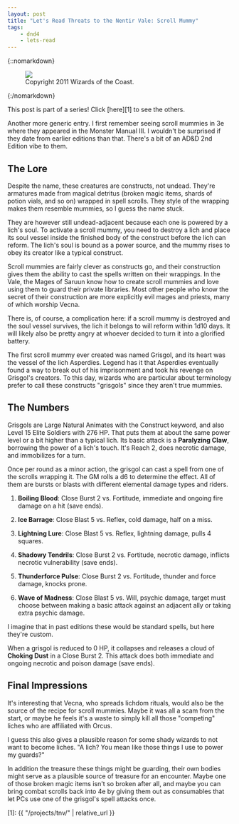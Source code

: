 ```yaml
---
layout: post
title: "Let's Read Threats to the Nentir Vale: Scroll Mummy"
tags:
    - dnd4
    - lets-read
---
```


{::nomarkdown}
<figure class="center">
  <img src="{{ "/assets/wir-tnv-scroll-mummy.png" | absolute_url }}"/>
  <figcaption>
    Copyright 2011 Wizards of the Coast.
  </figcaption>
</figure>
{:/nomarkdown}

This post is part of a series! Click [here][1] to see the others.

Another more generic entry. I first remember seeing scroll mummies in 3e where
they appeared in the Monster Manual III. I wouldn't be surprised if they date
from earlier editions than that. There's a bit of an AD&D 2nd Edition vibe to
them.

## The Lore

Despite the name, these creatures are constructs, not undead. They're armatures
made from magical detritus (broken magic items, shards of potion vials, and so
on) wrapped in spell scrolls. They style of the wrapping makes them resemble
mummies, so I guess the name stuck.

They are however still undead-adjacent because each one is powered by a lich's
soul. To activate a scroll mummy, you need to destroy a lich and place its soul
vessel inside the finished body of the construct before the lich can
reform. The lich's soul is bound as a power source, and the mummy rises to obey
its creator like a typical construct.

Scroll mummies are fairly clever as constructs go, and their construction gives
them the ability to cast the spells written on their wrappings. In the Vale, the
Mages of Saruun know how to create scroll mummies and love using them to guard
their private libraries. Most other people who know the secret of their
construction are more explicitly evil mages and priests, many of which worship
Vecna.

There is, of course, a complication here: if a scroll mummy is destroyed and the
soul vessel survives, the lich it belongs to will reform within 1d10 days. It
will likely also be pretty angry at whoever decided to turn it into a glorified
battery.

The first scroll mummy ever created was named Grisgol, and its heart was the
vessel of the lich Asperdies. Legend has it that Asperdies eventually found a
way to break out of his imprisonment and took his revenge on Grisgol's
creators. To this day, wizards who are particular about terminology prefer to
call these constructs "grisgols" since they aren't true mummies.

## The Numbers

Grisgols are Large Natural Animates with the Construct keyword, and also Level
15 Elite Soldiers with 276 HP. That puts them at about the same power level or a
bit higher than a typical lich. Its basic attack is a **Paralyzing Claw**,
borrowing the power of a lich's touch. It's Reach 2, does necrotic damage, and
immobilizes for a turn.

Once per round as a minor action, the grisgol can cast a spell from one of the
scrolls wrapping it. The GM rolls a d6 to determine the effect. All of them are
bursts or blasts with different elemental damage types and riders.

1. **Boiling Blood**: Close Burst 2 vs. Fortitude, immediate and ongoing fire
   damage on a hit (save ends).

2. **Ice Barrage**: Close Blast 5 vs. Reflex, cold damage, half on a miss.

3. **Lightning Lure**: Close Blast 5 vs. Reflex, lightning damage, pulls 4
   squares.

4. **Shadowy Tendrils**: Close Burst 2 vs. Fortitude, necrotic damage, inflicts
   necrotic vulnerability (save ends).

5. **Thunderforce Pulse**: Close Burst 2 vs. Fortitude, thunder and force
   damage, knocks prone.

6. **Wave of Madness**: Close Blast 5 vs. Will, psychic damage, target must
   choose between making a basic attack against an adjacent ally or taking
   extra psychic damage.

I imagine that in past editions these would be standard spells, but here they're
custom.

When a grisgol is reduced to 0 HP, it collapses and releases a cloud of
**Choking Dust** in a Close Burst 2. This attack does both immediate and ongoing
necrotic and poison damage (save ends).

## Final Impressions

It's interesting that Vecna, who spreads lichdom rituals, would also be the
source of the recipe for scroll mummies. Maybe it was all a scam from the start,
or maybe he feels it's a waste to simply kill all those "competing" liches who
are affiliated with Orcus.

I guess this also gives a plausible reason for some shady wizards to not want to
become liches. "A lich? You mean like those things I use to power my guards?"

In addition the treasure these things might be guarding, their own bodies might
serve as a plausible source of treasure for an encounter. Maybe one of those
broken magic items isn't so broken after all, and maybe you can bring combat
scrolls back into 4e by giving them out as consumables that let PCs use one of
the grisgol's spell attacks once.

[1]: {{ "/projects/tnv/" | relative_url }}
